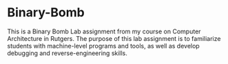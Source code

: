 # Binary-Bomb
This is a Binary Bomb Lab assignment from my course on Computer Architecture in Rutgers. The purpose of this lab assignment is to familiarize students with machine-level programs and tools, as well as develop debugging and reverse-engineering skills.
